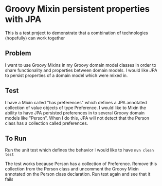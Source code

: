 # Groovy Mixin persistent properties with JPA

This is a test project to demonstrate that a combination of technologies (hopefully) can work together

## Problem

I want to use Groovy Mixins in my Groovy domain model classes in order to share functionality and properties between domain models. I would like JPA to persist properties of a domain model which were mixed in.

## Test

I have a Mixin called "has preferences" which defines a JPA annotated collection of value objects of type Preference. I would like to Mixin the ability to have JPA persisted preferences in to several Groovy domain models like "Person". When I do this, JPA will not detect that the Person class has a collection called preferences.

## To Run

Run the unit test which defines the behavior I would like to have `mvn clean test`

The test works because Person has a collection of Preference. Remove this collection from the Person class and uncomment the Groovy Mixin annotated on the Person class declaration. Run test again and see that it fails
